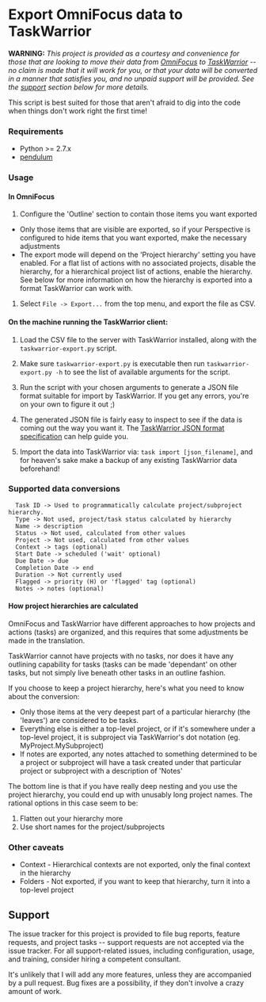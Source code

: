 # Export OmniFocus data to TaskWarrior

**WARNING:** *This project is provided as a courtesy and convenience for those
that are looking to move their data from
[OmniFocus](https://www.omnigroup.com/omnifocus) to
[TaskWarrior](https://taskwarrior.org) -- no claim is made that it will work
for you, or that your data will be converted in a manner that satisfies you,
and no unpaid support will be provided. See the [support](#support) section
below for more details.*

This script is best suited for those that aren't afraid to dig into the code
when things don't work right the first time!

### Requirements

 * Python >= 2.7.x
 * [pendulum](https://pendulum.eustace.io/)

### Usage

#### In OmniFocus

 1. Configure the 'Outline' section to contain those items you want exported
   * Only those items that are visible are exported, so if your Perspective is
     configured to hide items that you want exported, make the necessary
     adjustments
   * The export mode will depend on the 'Project hierarchy' setting you have
     enabled. For a flat list of actions with no associated projects, disable
     the hierarchy, for a hierarchical project list of actions, enable the
     hierarchy. See below for more information on how the hierarchy is exported
     into a format TaskWarrior can work with.

 1. Select ```File -> Export...``` from the top menu, and export the file as
    CSV.

#### On the machine running the TaskWarrior client:

 1. Load the CSV file to the server with TaskWarrior installed, along with the
    ```taskwarrior-export.py``` script.

 1. Make sure ```taskwarrior-export.py``` is executable then run
    ```taskwarrior-export.py -h``` to see the list of available arguments
    for the script.

 1. Run the script with your chosen arguments to generate a JSON file format
    suitable for import by TaskWarrior. If you get any errors, you're on your
    own to figure it out ;)

 1. The generated JSON file is fairly easy to inspect to see if the data is
    coming out the way you want it. The
    [TaskWarrior JSON format specification](https://taskwarrior.org/docs/design/task.html)
    can help guide you.

 1. Import the data into TaskWarrior via: ```task import [json_filename]```,
    and for heaven's sake make a backup of any existing TaskWarrior data
    beforehand!

### Supported data conversions

```
  Task ID -> Used to programmatically calculate project/subproject hierarchy.
  Type -> Not used, project/task status calculated by hierarchy
  Name -> description
  Status -> Not used, calculated from other values
  Project -> Not used, calculated from other values
  Context -> tags (optional)
  Start Date -> scheduled ('wait' optional)
  Due Date -> due
  Completion Date -> end
  Duration -> Not currently used
  Flagged -> priority (H) or 'flagged' tag (optional)
  Notes -> notes (optional)
```

#### How project hierarchies are calculated

OmniFocus and TaskWarrior have different approaches to how projects and
actions (tasks) are organized, and this requires that some adjustments
be made in the translation.

TaskWarrior cannot have projects with no tasks, nor does it have any
outlining capability for tasks (tasks can be made 'dependant' on other tasks,
but not simply live beneath other tasks in an outline fashion.

If you choose to keep a project hierarchy, here's what you need to know about
the conversion:

 * Only those items at the very deepest part of a particular hierarchy (the
   'leaves') are considered to be tasks.
 * Everything else is either a top-level project, or if it's somewhere under
   a top-level project, it is subproject via TaskWarrior's dot notation
   (eg. MyProject.MySubproject)
 * If notes are exported, any notes attached to something determined to be a
   project or subproject will have a task created under that particular project
   or subproject with a description of 'Notes'

The bottom line is that if you have really deep nesting and you use the
project hierarchy, you could end up with unusably long project names. The
rational options in this case seem to be:

 1. Flatten out your hierarchy more
 2. Use short names for the project/subprojects

### Other caveats

 * Context - Hierarchical contexts are not exported, only the final context in the hierarchy
 * Folders - Not exported, if you want to keep that hierarchy, turn it into a top-level project

## Support

The issue tracker for this project is provided to file bug reports, feature
requests, and project tasks -- support requests are not accepted via the issue
tracker. For all support-related issues, including configuration, usage, and
training, consider hiring a competent consultant.

It's unlikely that I will add any more features, unless they are accompanied
by a pull request. Bug fixes are a possibility, if they don't involve a crazy
amount of work.
